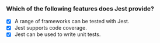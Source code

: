 ### Which of the following features does Jest provide?

- [x] A range of frameworks can be tested with Jest.
- [x] Jest supports code coverage.
- [x] Jest can be used to write unit tests.
